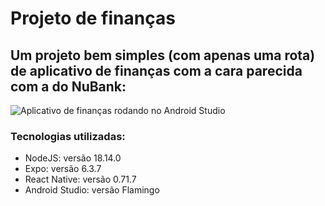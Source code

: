 # Projeto de finanças

  

## Um projeto bem simples (com apenas uma rota) de aplicativo de finanças com a cara parecida com a do NuBank:




![Aplicativo de finanças rodando no Android Studio](https://user-images.githubusercontent.com/44882925/235454026-b808105e-867c-42c6-9a9d-d0bf156f4eee.png)


  

### Tecnologias utilizadas:
- NodeJS: versão 18.14.0
- Expo: versão 6.3.7
- React Native: versão 0.71.7
- Android Studio: versão Flamingo
